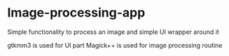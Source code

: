 # Image-processing-app

Simple functionality to process an image and simple UI wrapper around it

gtkmm3 is used for UI part
Magick++ is used for image processing routine
